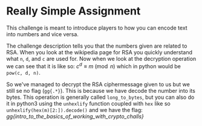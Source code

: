 # Really Simple Assignment
This challenge is meant to introduce players to how you can encode text into 
numbers and vice versa.

The challenge description tells you that the numbers given are related to RSA.
When you look at the wikipedia page for RSA you quickly understand what `n`, `d`, and
`c` are used for. Now when we look at the decryption operation we can see that 
it is like so: $c^d \equiv m \pmod{n}$ which in python would be `pow(c, d, n)`.

So we've managed to decrypt the RSA ciphermessage given to us but we still se no
flag (`gg{.*}`). This is because we have decode the number into its bytes. This
operation is generally called `long_to_bytes`, but you can also do it in python3
using the `unhexlify` function coupled with `hex` like so `unhexlify(hex(m)[2:]).decode()`
and we have the flag: *gg{intro_to_the_basics_of_working_with_crypto_challs}*

